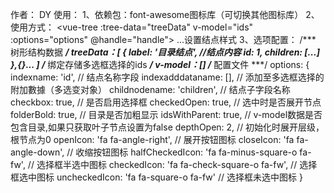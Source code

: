 作者： DY
使用：
1、依赖包：font-awesome图标库（可切换其他图标库）
2、使用方式：
<vue-tree :tree-data="treeData" v-model="ids" :options="options" @handle="handle">
    ...设置结点样式
</vue-tree>
3、选项配置：
/*** 树形结构数据 ***/
treeData：[
    {
        label: '目录结点', //结点内容
        id: 1,
        children: [...]
    },{}...
]
/*** 绑定存储多选框选择的ids ***/
v-model：[]
/*** 配置文件 ***/
options: {
    indexname: 'id', // 结点名称字段
    indexadddataname: [], // 添加至多选框选择的附加數據（多选变对象）
    childnodename: 'children', // 结点子字段名称
    checkbox: true, // 是否启用选择框
    checkedOpen: true, // 选中时是否展开节点
    folderBold: true, // 目录是否加粗显示
    idsWithParent: true, // v-model数据是否包含目录,如果只获取叶子节点设置为false
    depthOpen: 2, // 初始化时展开层级，根节点为0
    openIcon: 'fa fa-angle-right', // 展开按钮图标
    closeIcon: 'fa fa-angle-down', // 收缩按钮图标
    halfCheckedIcon: 'fa fa-minus-square-o fa-fw', // 选择框半选中图标
    checkedIcon: 'fa fa-check-square-o fa-fw', // 选择框选中图标
    uncheckedIcon: 'fa fa-square-o fa-fw' // 选择框未选中图标
}